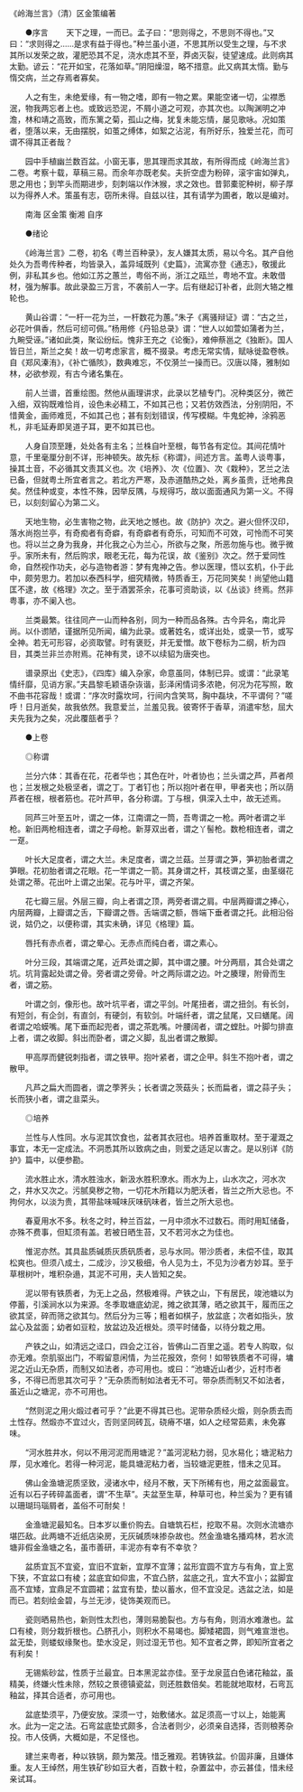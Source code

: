 <!-- { "loadSidebar": true } -->
《岭海兰言》（清）区金策编著

　　●序言
　　天下之理，一而已。孟子曰：“思则得之，不思则不得也。”又曰：“求则得之……是求有益于得也。”种兰虽小道，不思其所以受生之理，与不求其所以发荣之故，灌肥恐其不足，浇水虑其不至，莽卤灭裂，徒望速成。此则病其太勤。谚云：“花开如宝，花落如草。”阴阳燥湿，略不措意。此又病其太惰。勤与惰交病，兰之存焉者寡矣。

　　人之有生，未绝爱缘，有一物之嗜，即有一物之累。果能空诸一切，尘襟悉泯，物我两忘者上也。或致远恐泥，不屑小道之可观，亦其次也。以陶渊明之冲澹，林和靖之高致，而东篱之菊，孤山之梅，犹复未能忘情，屡见歌咏。况如策者，堕落以来，无由摆脱，如茧之缚体，如絮之沾泥，有所好乐，独爱兰花，而可谓不得其正者哉？

　　园中手植幽兰数百盆。小窗无事，思其理而求其故，有所得而成《岭海兰言》二卷。考察十载，草稿三易。而余年亦既老矣。夫折空虚为粉碎，滚宇宙如弹丸，思之用也；到竿头而期进步，刻刺端以作沐猴，求之效也。昔郭橐驼种树，柳子厚以为得养人术。策虽有志，窃所未得。自兹以往，其有请学为圃者，敢以是编对。

　　南海 区金策 衡湘 自序

　　●绪论

　　《岭海兰言》二卷，初名《粤兰百种录》，友人嫌其太质，易以今名。其产自他处久为吾粤传种者，均皆录入，盖异域既列《史篇》，流寓亦登《通志》，敬援此例，非私其乡也。他如江苏之蕙兰，粤俗不尚，浙江之瓯兰，粤地不宜。未敢借材，强为解事。故此录盈三万言，不袭前人一字。后有继起订补者，此则大辂之椎轮也。

　　黄山谷谓：“一杆一花为兰，一杆数花为蕙。”朱子《离骚辩证》谓：“古之兰，必花叶俱香，然后可纫可佩。”杨用修《丹铅总录》谓：“世人以如萱如蒲者为兰，九畹受诬。”诸如此类，聚讼纷纭。愧非王充之《论衡》，难伸蔡邕之《独断》。国人皆日兰，斯兰之矣！故一切考虑家言，概不掇录。考虑无常实情，赋咏徙盈卷帙。自《郑风溱洧》，《补亡循陔》，数典难忘，不仅漪兰一操而已。汉唐以降，雅制如林，必欲参观，有古今诸名集在。

　　前人兰谱，首重绘图。然他从画理讲求，此录以艺植专门。况种类区分，微芒入细，双钩既难恰肖，设色未必精工，不如其己也；又若仿效西法，分别阴阳，不惜黄金，画师难觅，不如其己也；甚有刻划错误，传写模糊。牛鬼蛇神，涂鸦恶札，非毛延寿即吴道子耳，更不如其已也。

　　人身自顶至踵，处处各有主名；兰株自叶至根，每节各有定位。其间花情叶意，千里毫厘分剖不详，形神顿失。故先标《称谓》，间述方言。盖粤人谈粤事，操其土音，不必循其文责其义也。次《培养》、次《位置》、次《栽种》，艺兰之法已备，但就粤土所宜者言之。若北方严寒，及赤道酷热之处，离乡虽贵，迁地弗良矣。然佳种或变，本性不殊，因举反隅，与规得巧，故以面面通风为第一义。不得已，以刻刻留心为第二义。

　　天地生物，必生害物之物，此天地之憾也。故《防护》次之。避火但怀汉印，落水尚抱兰亭，有奇痴者有奇癖，有奇癖者有奇乐，可知而不可效，可怜而不可笑也。将以兰之身为我身，并化我之心为兰心，所欲与之聚，所恶勿施与也。微乎微乎。家所未有，然后购求，眼老无花，每为花误，故《鉴别》次之。然于爱同性命，自然视作功夫，必与造物者游：梦有鬼神之告。参以医理，悟以玄机，仆于此中，颇劳思力。若加以泰西科学，细究精微，特质香王，万花同笑矣！尚望他山籍匡不逮，故《格理》次之。至于酒罢茶余，花事可资助谈，以《丛谈》终焉。然非粤事，亦不阑入也。

　　兰类最繁。往往同产一山而种各别，同为一种而品各殊。古今异名，南北异尚。以仆谫陋，谨据所见所闻，编为此录。或著姓名，或详出处，或录一节，或写全神。若无可形容，必资取譬。时有褒贬，并无爱憎。故下卷标为二纲，析为四目，其类兰非兰亦附焉。花神有灵，谅不以续貂为唐突也。

　　谱录原出《史志》，《四库》编入杂家，命意虽同，体制已异。或谓：“此录笔情纤靡，见诮方家。”夫昌黎毛颖语杂诙谐，彭泽闲情词多浓艳，何况为花写照，敢不曲书花容哉！或谓：“序次时露坎坷，行间内含笑骂，胸中磊块，不平谓何？”嗟呼！日月逝矣，故我依然。我意爱兰，兰羞见我。彼寄怀于香草，消遣牢愁，屈大夫先我为之矣，况此覆瓿者乎？

　　●上卷

　　◎称谓

　　兰分六体：其香在花，花者华也；其色在叶，叶者协也；兰头谓之芦，芦者颅也；兰发根之处极坚者，谓之丁。丁者钉也；所以抱叶者在甲，甲者夹也；所以荫芦者在根，根者筋也。花叶芦甲，各分称谓。丁与根，俱深入土中，故无述焉。

　　同芦三叶至五叶，谓之一体，江南谓之一筒，吾粤谓之一枪。两叶者谓之半枪。新旧两枪相连者，谓之子母枪。新芽双出者，谓之丫髻枪。数枪相连者，谓之一趸。

　　叶长大足度者，谓之大兰。未足度者，谓之兰菇。兰芽谓之笋，笋初胎者谓之笋眼。花初胎者谓之花眼。花一竿谓之一箭。其身谓之杆，其枝谓之茎，由茎缀花处谓之蒂。花出叶上谓之出架。花与叶平，谓之齐架。

　　花七瓣三层。外层三瓣，向上者谓之顶，两旁者谓之肩。中层两瓣谓之捧心，内层两瓣，上瓣谓之舌，下瓣谓之唇。舌端谓之额，唇端下垂者谓之托。此相沿俗说，姑仍之，以便称谓，其实未确，详见《格理》篇。

　　唇托有赤点者，谓之晕心。无赤点而纯白者，谓之素心。

　　叶分三段，其端谓之尾，近芦处谓之脚，其中谓之腰。叶分两扇，其合处谓之坑。坑背露起处谓之骨。旁者谓之旁骨。叶之两际谓之边。叶之腠理，附骨而生者，谓之筋。

　　叶谓之剑，像形也。故叶坑平者，谓之平剑。叶尾扭者，谓之扭剑。有长剑，有短剑，有企剑，有直剑，有硬剑，有软剑。叶端纤者，谓之鼠尾，又曰蟮尾。阔者谓之哈蟆嘴。尾下垂而起兜者，谓之茶匙嘴。叶腰阔者，谓之螳肚。叶脚匀排直上者，谓之收脚。斜出而卧者，谓之义脚，乱出者谓之散脚。

　　甲高厚而健锐刺指者，谓之铁甲。抱叶紧者，谓之企甲。斜生不抱叶者，谓之散甲。

　　凡芦之扁大而圆者，谓之荸荠头；长者谓之茨菇头；长而扁者，谓之蒜子头；长而狭小者，谓之韭菜头。

　　◎培养

　　兰性与人性同。水与泥其饮食也，盆者其衣冠也。培养首重取材。至于灌溉之事宜，本无一定成法。不洞悉其所以致病之由，则爱之适足以害之。是以别详《防护》篇中，以便参勘。

　　流水胜止水，清水胜浊水，新汲水胜积潦水。雨水为上，山水次之，河水次之，井水又次之。污腻臭秽之物，一切花木所籍以为肥沃者，皆兰之所大忌也。不拘何水，以淡为贵，其带盐味喊味灰味矾味者，皆兰之所大忌也。

　　春夏用水不多。秋冬之时，种兰百盆，一月中须水不过数石。雨时用缸储备，亦殊不费事，但缸须有盖。若被日晒生苔，又不若河水之为佳也。

　　惟泥亦然。其具盐质碱质灰质矾质者，忌与水同。带沙质者，未偿不佳，取其松爽也。但须八成土，二成沙，沙又极细，令人见为土，不见为沙者方妙耳。至于草根树叶，堆积杂遢，其泥不可用，夫人皆知之矣。

　　泥以带有铁质者，为无上之品，然极难得。产铁之山，下有居民，竣池塘以为停蓄，引溪涧水以为来源。冬季取塘底幼泥，摊之欲其薄，晒之欲其干，履而压之欲其坚，碎而筛之欲其匀。然后分为三等；粗者如棋子，放盆底；次者如指头，放盆心及盆面；幼者如豆粒，放盆边及近根处。须平时储备，以待分栽之用。

　　产铁之山，如清远之迳口，四会之江谷，皆佛山二百里之遥。若专人购取，似亦无难。奈肌驱出门，不暇留意闲情，为兰花报效，奈何！如带铁质者不可得，墉泥之近山无杂质，而制又如法者，亦可用也。或曰：“池塘近山者少，近村市者多，不得已而思其次可乎？”无杂质而制如法者无不可。带杂质而制又不如法者，虽近山之塘泥，亦不可用也。

　　“然则泥之用火煅过者可乎？”此更不得其已也。泥带杂质经火煅，则杂质去而土性存。然煅亦不宜过火，否则坚同砖瓦，硗瘠不堪，如人之经常茹素，未免寡味。

　　“河水胜井水，何以不用河泥而用塘泥？”盖河泥粘力弱，见水易化；塘泥粘力厚，见水难化。若得一种河泥，能具塘泥粘力者，当较塘泥更胜，惜未之见耳。

　　佛山金渔塘泥质坚致，浸诸水中，经月不散，天下所稀有也，用之盆面最宜。近有以石子砖碎盖面者，谓“不生草”。夫盆至生草，种草可也，种兰奚为？更有铺以珊瑚玛瑙屑者，盖俗不可耐矣！

　　金渔塘泥最知名。日本岁以重价购去。自塘筑石栏，挖取不易。次则水流塘亦堪匹敌。此两塘不近纸店染房，无灰碱质味掺杂故也。然金渔塘名播鸡林，若水流塘非假金渔塘之名，虽市善研，丰泥亦有幸有不幸欤？

　　盆质宜瓦不宜瓷，宜旧不宜新，宜厚不宜薄；盆形宜圆不宜方与有角，宜上宽下狭，不宜盆口有棱；盆底宜如仰盅，不宜凸脐，盆底之孔，宜大不宜小；盆脚宜高不宜矮，宜鼎足不宜圆裙；盆宜有垫，垫以蓄水，但不宜没足。选盆之法，如是而已。若刻绘金碧，与兰无涉，徒饰美观而已。

　　瓷则晒易热也，新则性太烈也，薄则易脆裂也。方与有角，则消水难澈也。盆口有棱，则分栽折根也。凸脐孔小，则积水不易竭也。脚矮裙圆，则气难宣泄也。盆无垫，则蝼蚁缘聚也。垫水没足，则过湿无节也。知不宜者之弊，即知所宜者之有利矣！

　　无锡紫砂盆，性质于兰最宜。日本黑泥盆亦佳。至于龙泉蓝白色诸花釉盆，虽精美，终嫌火性未除，然较之景德镇瓷盆，则还胜数倍矣。若能就地取材，石弯瓦釉盆，择其合适者，亦可用也。

　　盆底垫须平，乃便安放。深须一寸，始敷储水。盆足须高一寸以上，始能离水。此为一定之法。石弯盆底垫式颇多，合法者则少，必须亲自选择，否则稂莠杂投。市人伎俩，大概如是，不足怪也。

　　建兰来粤者，种以铁锅，颇为繁茂。惜乏雅观。若铸铁盆。价固非廉，且嫌体重。友人王绰然，用生铁矿砂如豆大者，百数十粒，杂置盆中，亦云甚佳，惜未经亲试耳。

